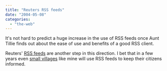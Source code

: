 ```yaml
---
title: "Reuters RSS feeds"
date: "2004-05-08"
categories: 
  - "the-web"
---
```


It's not hard to predict a huge increase in the use of RSS feeds once Aunt Tillie finds out about the ease of use and benefits of a good RSS client.

Reuters' [RSS feeds](http://news.reuters.com/newsrss.jhtml) are another step in this direction. I bet that in a few years even [small villages](http://www.cugy-vd.ch/) like mine will use RSS feeds to keep their citizens informed.
